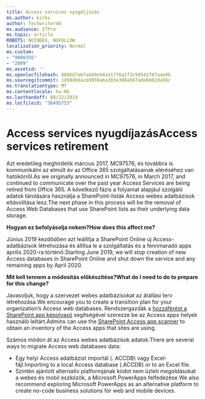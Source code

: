 ```yaml
---
title: Access services nyugdíjazás
ms.author: kirks
author: Techwriter40
ms.audience: ITPro
ms.topic: article
ROBOTS: NOINDEX, NOFOLLOW
localization_priority: Normal
ms.custom:
- "9000356"
- "2009"
ms.assetid: ''
ms.openlocfilehash: 8886d7a6fad49e942e17f6a2f3c98542f87aae0b
ms.sourcegitcommit: 1d98db8acb9959aba3b5e308a567ade6b62da56c
ms.translationtype: MT
ms.contentlocale: hu-HU
ms.lasthandoff: 08/22/2019
ms.locfileid: "36495753"
---
```

# <a name="access-services-retirement"></a><span data-ttu-id="216e7-102">Access services nyugdíjazás</span><span class="sxs-lookup"><span data-stu-id="216e7-102">Access services retirement</span></span>

<span data-ttu-id="216e7-103">Azt eredetileg meghirdetik március 2017, MC97576, és továbbra is kommunikálni az elmúlt év az Office 365 szolgáltatásainak eléréséhez van hatókörről.</span><span class="sxs-lookup"><span data-stu-id="216e7-103">As we originally announced in MC97576, in March 2017, and continued to communicate over the past year Access Services are being retired from Office 365.</span></span> <span data-ttu-id="216e7-104">A következő fázis a folyamat alapjául szolgáló adatok tárolására használja a SharePoint-listák Access webes adatbázisok eltávolítása lesz.</span><span class="sxs-lookup"><span data-stu-id="216e7-104">The next phase in this process will be the removal of Access Web Databases that use SharePoint lists as their underlying data storage.</span></span>

<span data-ttu-id="216e7-105">**Hogyan ez befolyásolja nekem?**</span><span class="sxs-lookup"><span data-stu-id="216e7-105">**How does this affect me?**</span></span>

<span data-ttu-id="216e7-106">Június 2019 kezdődően azt leállítja a SharePoint Online új Access-adatbázisok létrehozása és állítsa le a szolgáltatás és a fennmaradó apps április 2020-ra történő.</span><span class="sxs-lookup"><span data-stu-id="216e7-106">Starting June 2019, we will stop creation of new Access databases in SharePoint Online and shut down the service and any remaining apps by April 2020.</span></span>

<span data-ttu-id="216e7-107">**Mit kell tennem a módosítás előkészítése?**</span><span class="sxs-lookup"><span data-stu-id="216e7-107">**What do I need to do to prepare for this change?**</span></span>

<span data-ttu-id="216e7-108">Javasoljuk, hogy a szervezet webes adatbázisokat az átállási terv létrehozása.</span><span class="sxs-lookup"><span data-stu-id="216e7-108">We encourage you to create a transition plan for your organization’s Access web databases.</span></span> <span data-ttu-id="216e7-109">Rendszergazdák a [hozzáférést a SharePoint app képolvasó](https://github.com/SharePoint/PnP-Tools/tree/master/Solutions/SharePoint.AccessApp.Scanner) segítségével szerezze be az Access apps helyek használó leltárt.</span><span class="sxs-lookup"><span data-stu-id="216e7-109">Admins can use the [SharePoint Access app scanner](https://github.com/SharePoint/PnP-Tools/tree/master/Solutions/SharePoint.AccessApp.Scanner) to obtain an inventory of the Access apps that sites are using.</span></span>

<span data-ttu-id="216e7-110">Számos módon át az Access webes adatbázisok adatok:</span><span class="sxs-lookup"><span data-stu-id="216e7-110">There are several ways to migrate Access web databases data:</span></span>

- <span data-ttu-id="216e7-111">Egy helyi Access adatbázist importál (. ACCDB) vagy Excel-fájl.</span><span class="sxs-lookup"><span data-stu-id="216e7-111">Importing to a local Access database (.ACCDB) or to an Excel file.</span></span>
- <span data-ttu-id="216e7-112">Szintén ajánlott alternatív platformjának kódot nem üzleti megoldásokat a webes és mobil eszközök, a Microsoft PowerApps felfedezése.</span><span class="sxs-lookup"><span data-stu-id="216e7-112">We also recommend exploring Microsoft PowerApps as an alternative platform to create no-code business solutions for web and mobile devices.</span></span>